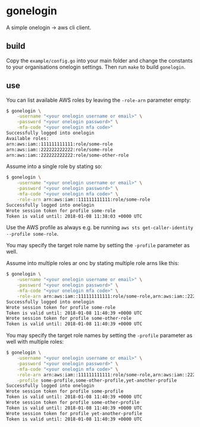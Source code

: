 # gonelogin

A simple onelogin -> aws cli client.

## build

Copy the `example/config.go` into your main folder and change the constants to your organisations onelogin settings.
Then run `make` to build `gonelogin`.

## use

You can list available AWS roles by leaving the `-role-arn` parameter empty:
```bash
$ gonelogin \
    -username "<your onelogin username or email>" \
    -password "<your onelogin password>" \
    -mfa-code "<your onelogin mfa code>"
Successfully logged into onelogin
Available roles:
arn:aws:iam::111111111111:role/some-role
arn:aws:iam::222222222222:role/some-role
arn:aws:iam::222222222222:role/some-other-role
```

Assume into a single role by stating so:
```bash
$ gonelogin \
    -username "<your onelogin username or email>" \
    -password "<your onelogin password>" \
    -mfa-code "<your onelogin mfa code>" \
    -role-arn arn:aws:iam::111111111111:role/some-role
Successfully logged into onelogin
Wrote session token for profile some-role
Token is valid until: 2018-01-08 11:38:03 +0000 UTC
```
Use the AWS profile as always e.g. be running `aws sts get-caller-identity --profile some-role`.

You may specify the target role name by setting the `-profile` parameter as well.

Assume into multiple roles ar onc by stating multiple role arns like this:
```bash
$ gonelogin \
    -username "<your onelogin username or email>" \
    -password "<your onelogin password>" \
    -mfa-code "<your onelogin mfa code>" \
    -role-arn arn:aws:iam::111111111111:role/some-role,arn:aws:iam::222222222222:role/some-other-role
Successfully logged into onelogin
Wrote session token for profile some-role
Token is valid until: 2018-01-08 11:40:39 +0000 UTC
Wrote session token for profile some-other-role
Token is valid until: 2018-01-08 11:40:39 +0000 UTC
```

You may specify the target role names by setting the `-profile` parameter as well with multiple roles:
```bash
$ gonelogin \
    -username "<your onelogin username or email>" \
    -password "<your onelogin password>" \
    -mfa-code "<your onelogin mfa code>" \
    -role-arn arn:aws:iam::111111111111:role/some-role,arn:aws:iam::222222222222:role/some-role,arn:aws:iam::222222222222:role/some-other-role \
    -profile some-profile,some-other-profile,yet-another-profile
Successfully logged into onelogin
Wrote session token for profile some-profile
Token is valid until: 2018-01-08 11:40:39 +0000 UTC
Wrote session token for profile some-other-profile
Token is valid until: 2018-01-08 11:40:39 +0000 UTC
Wrote session token for profile yet-another-profile
Token is valid until: 2018-01-08 11:40:39 +0000 UTC
```

